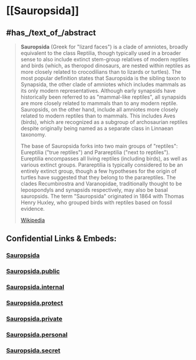 
# [[Sauropsida]] 


## #has_/text_of_/abstract 

> **Sauropsida** (Greek for "lizard faces") is a clade of amniotes, broadly equivalent to the class Reptilia, though typically used in a broader sense to also include extinct stem-group relatives of modern reptiles and birds (which, as theropod dinosaurs, are nested within reptiles as more closely related to crocodilians than to lizards or turtles). The most popular definition states that Sauropsida is the sibling taxon to Synapsida, the other clade of amniotes which includes mammals as its only modern representatives. Although early synapsids have historically been referred to as "mammal-like reptiles", all synapsids are more closely related to mammals than to any modern reptile. Sauropsids, on the other hand, include all amniotes more closely related to modern reptiles than to mammals. This includes Aves (birds), which are recognized as a subgroup of archosaurian reptiles despite originally being named as a separate class in Linnaean taxonomy.
>
> The base of Sauropsida forks into two main groups of "reptiles": Eureptilia ("true reptiles") and Parareptilia ("next to reptiles"). Eureptilia encompasses all living reptiles (including birds), as well as various extinct groups. Parareptilia is typically considered to be an entirely extinct group, though a few hypotheses for the origin of turtles have suggested that they belong to the parareptiles. The clades Recumbirostra and Varanopidae, traditionally thought to be lepospondyls and synapsids respectively, may also be basal sauropsids. The term "Sauropsida" originated in 1864 with Thomas Henry Huxley, who grouped birds with reptiles based on fossil evidence.
>
> [Wikipedia](https://en.wikipedia.org/wiki/Sauropsida) 




## Confidential Links & Embeds: 

### [Sauropsida](/_Standards/bio/bio~Domain/Eukaryotes/Animals/Bilateria/Deutero/Chordata/Sauropsida.md) 

### [Sauropsida.public](/_public/bio/bio~Domain/Eukaryotes/Animals/Bilateria/Deutero/Chordata/Sauropsida.public.md) 

### [Sauropsida.internal](/_internal/bio/bio~Domain/Eukaryotes/Animals/Bilateria/Deutero/Chordata/Sauropsida.internal.md) 

### [Sauropsida.protect](/_protect/bio/bio~Domain/Eukaryotes/Animals/Bilateria/Deutero/Chordata/Sauropsida.protect.md) 

### [Sauropsida.private](/_private/bio/bio~Domain/Eukaryotes/Animals/Bilateria/Deutero/Chordata/Sauropsida.private.md) 

### [Sauropsida.personal](/_personal/bio/bio~Domain/Eukaryotes/Animals/Bilateria/Deutero/Chordata/Sauropsida.personal.md) 

### [Sauropsida.secret](/_secret/bio/bio~Domain/Eukaryotes/Animals/Bilateria/Deutero/Chordata/Sauropsida.secret.md)

